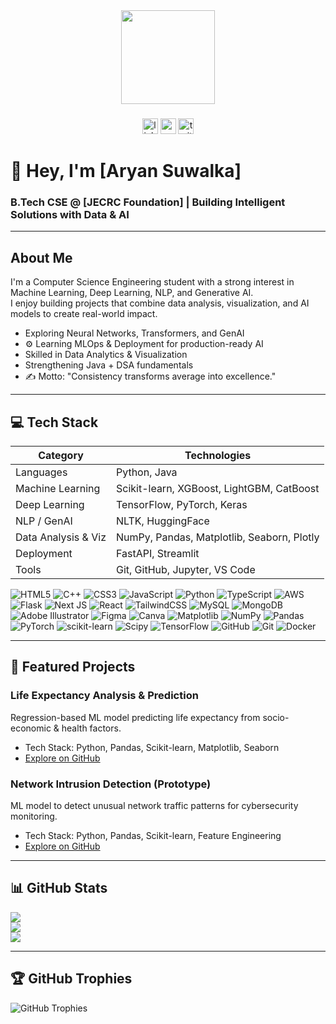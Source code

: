<div align="center">
  <img height="150" src="https://media.giphy.com/media/M9gbBd9nbDrOTu1Mqx/giphy.gif"  />
</div>

###

<div align="center">
  <img src="https://img.shields.io/static/v1?message=LinkedIn&logo=linkedin&label=&color=0077B5&logoColor=white&labelColor=&style=for-the-badge" height="25" alt="linkedin logo"  />
  <img src="https://img.shields.io/static/v1?message=Youtube&logo=youtube&label=&color=FF0000&logoColor=white&labelColor=&style=for-the-badge" height="25" alt="youtube logo"  />
  <img src="https://img.shields.io/static/v1?message=Twitter&logo=twitter&label=&color=1DA1F2&logoColor=white&labelColor=&style=for-the-badge" height="25" alt="twitter logo"  />
</div>

###


# 👋 Hey, I'm [Aryan Suwalka]

### B.Tech CSE @ [JECRC Foundation] | Building Intelligent Solutions with Data & AI

---

## About Me

I'm a Computer Science Engineering student with a strong interest in Machine Learning, Deep Learning, NLP, and Generative AI.  
I enjoy building projects that combine data analysis, visualization, and AI models to create real-world impact.

- Exploring Neural Networks, Transformers, and GenAI
- ⚙️ Learning MLOps & Deployment for production-ready AI
- Skilled in Data Analytics & Visualization
- Strengthening Java + DSA fundamentals
- ✍️ Motto: "Consistency transforms average into excellence."

---

## 💻 Tech Stack

| Category | Technologies |
| --- | --- |
| Languages | Python, Java |
| Machine Learning | Scikit-learn, XGBoost, LightGBM, CatBoost |
| Deep Learning | TensorFlow, PyTorch, Keras |
| NLP / GenAI | NLTK, HuggingFace |
| Data Analysis & Viz | NumPy, Pandas, Matplotlib, Seaborn, Plotly |
| Deployment | FastAPI, Streamlit |
| Tools | Git, GitHub, Jupyter, VS Code |

![HTML5](https://img.shields.io/badge/html5-%23E34F26.svg?style=for-the-badge&logo=html5&logoColor=white) ![C++](https://img.shields.io/badge/c++-%2300599C.svg?style=for-the-badge&logo=c%2B%2B&logoColor=white) ![CSS3](https://img.shields.io/badge/css3-%231572B6.svg?style=for-the-badge&logo=css3&logoColor=white) ![JavaScript](https://img.shields.io/badge/javascript-%23323330.svg?style=for-the-badge&logo=javascript&logoColor=%23F7DF1E) ![Python](https://img.shields.io/badge/python-3670A0?style=for-the-badge&logo=python&logoColor=ffdd54) ![TypeScript](https://img.shields.io/badge/typescript-%23007ACC.svg?style=for-the-badge&logo=typescript&logoColor=white) ![AWS](https://img.shields.io/badge/AWS-%23FF9900.svg?style=for-the-badge&logo=amazon-aws&logoColor=white) ![Flask](https://img.shields.io/badge/flask-%23000.svg?style=for-the-badge&logo=flask&logoColor=white) ![Next JS](https://img.shields.io/badge/Next-black?style=for-the-badge&logo=next.js&logoColor=white) ![React](https://img.shields.io/badge/react-%2320232a.svg?style=for-the-badge&logo=react&logoColor=%2361DAFB) ![TailwindCSS](https://img.shields.io/badge/tailwindcss-%2338B2AC.svg?style=for-the-badge&logo=tailwind-css&logoColor=white) ![MySQL](https://img.shields.io/badge/mysql-4479A1.svg?style=for-the-badge&logo=mysql&logoColor=white) ![MongoDB](https://img.shields.io/badge/MongoDB-%234ea94b.svg?style=for-the-badge&logo=mongodb&logoColor=white) ![Adobe Illustrator](https://img.shields.io/badge/adobe%20illustrator-%23FF9A00.svg?style=for-the-badge&logo=adobe%20illustrator&logoColor=white) ![Figma](https://img.shields.io/badge/figma-%23F24E1E.svg?style=for-the-badge&logo=figma&logoColor=white) ![Canva](https://img.shields.io/badge/Canva-%2300C4CC.svg?style=for-the-badge&logo=Canva&logoColor=white) ![Matplotlib](https://img.shields.io/badge/Matplotlib-%23ffffff.svg?style=for-the-badge&logo=Matplotlib&logoColor=black) ![NumPy](https://img.shields.io/badge/numpy-%23013243.svg?style=for-the-badge&logo=numpy&logoColor=white) ![Pandas](https://img.shields.io/badge/pandas-%23150458.svg?style=for-the-badge&logo=pandas&logoColor=white) ![PyTorch](https://img.shields.io/badge/PyTorch-%23EE4C2C.svg?style=for-the-badge&logo=PyTorch&logoColor=white) ![scikit-learn](https://img.shields.io/badge/scikit--learn-%23F7931E.svg?style=for-the-badge&logo=scikit-learn&logoColor=white) ![Scipy](https://img.shields.io/badge/SciPy-%230C55A5.svg?style=for-the-badge&logo=scipy&logoColor=%white) ![TensorFlow](https://img.shields.io/badge/TensorFlow-%23FF6F00.svg?style=for-the-badge&logo=TensorFlow&logoColor=white) ![GitHub](https://img.shields.io/badge/github-%23121011.svg?style=for-the-badge&logo=github&logoColor=white) ![Git](https://img.shields.io/badge/git-%23F05033.svg?style=for-the-badge&logo=git&logoColor=white) ![Docker](https://img.shields.io/badge/docker-%230db7ed.svg?style=for-the-badge&logo=docker&logoColor=white)

---

## 🚀 Featured Projects

### Life Expectancy Analysis & Prediction
Regression-based ML model predicting life expectancy from socio-economic & health factors.

- Tech Stack: Python, Pandas, Scikit-learn, Matplotlib, Seaborn
- [Explore on GitHub](#)

### Network Intrusion Detection (Prototype)
ML model to detect unusual network traffic patterns for cybersecurity monitoring.

- Tech Stack: Python, Pandas, Scikit-learn, Feature Engineering
- [Explore on GitHub](#)

---

## 📊 GitHub Stats

![](https://github-readme-stats.vercel.app/api/top-langs/?username=aryansuwalka&theme=nightowl&hide_border=true&include_all_commits=false&count_private=false&layout=compact)<br/>
![](https://github-readme-stats.vercel.app/api?username=aryansuwalka&theme=nightowl&hide_border=true&include_all_commits=false&count_private=false)<br/>
![](https://nirzak-streak-stats.vercel.app/?user=aryansuwalka&theme=nightowl&hide_border=true)<br/>


---

## 🏆 GitHub Trophies

![GitHub Trophies](https://github-profile-trophy.vercel.app/?username=AryanSuwalka&theme=radical)
